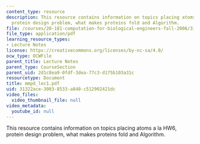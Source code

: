 ```yaml
---
content_type: resource
description: This resource contains information on topics placing atoms a la HW6,
  protein design problem, what makes proteins fold and Algorithm.
file: /courses/20-181-computation-for-biological-engineers-fall-2006/31322ace30038533a840c512902421dc_mmpd_lec1.pdf
file_type: application/pdf
learning_resource_types:
- Lecture Notes
license: https://creativecommons.org/licenses/by-nc-sa/4.0/
ocw_type: OCWFile
parent_title: Lecture Notes
parent_type: CourseSection
parent_uid: 2d1c8ea9-0fdf-3dea-77c3-d175b103a31c
resourcetype: Document
title: mmpd_lec1.pdf
uid: 31322ace-3003-8533-a840-c512902421dc
video_files:
  video_thumbnail_file: null
video_metadata:
  youtube_id: null
---
```

This resource contains information on topics placing atoms a la HW6, protein design problem, what makes proteins fold and Algorithm.
